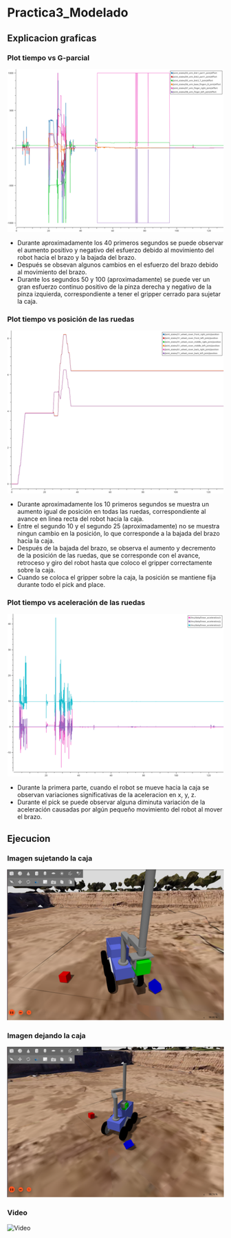 # Practica3_Modelado

## Explicacion graficas
### Plot tiempo vs G-parcial
![Plot tiempo vs G-parcial](https://github.com/sandrag4/Practica3_Modelado/blob/main/files/plot-G-parcial.png "Plot tiempo vs G-parcial")
- Durante aproximadamente los 40 primeros segundos se puede observar el aumento positivo y negativo del esfuerzo debido al movimiento del robot hacia el brazo y la bajada del brazo.
- Después se obsevan algunos cambios en el esfuerzo del brazo debido al movimiento del brazo.
- Durante los segundos 50 y 100 (aproximadamente) se puede ver un gran esfuerzo continuo positivo de la pinza derecha y negativo de la pinza izquierda, correspondiente a tener el gripper cerrado para sujetar la caja.


### Plot tiempo vs posición de las ruedas
![Plot tiempo vs posición de las ruedas](https://github.com/sandrag4/Practica3_Modelado/blob/main/files/plot-position.png "Plot tiempo vs posición de las ruedas")
- Durante aproximadamente los 10 primeros segundos se muestra un aumento igual de posición en todas las ruedas, correspondiente al avance en linea recta del robot hacia la caja.
- Entre el segundo 10 y el segundo 25 (aproximadamente) no se muestra ningun cambio en la posición, lo que corresponde a la bajada del brazo hacia la caja.
- Después de la bajada del brazo, se observa el aumento y decremento de la posición de las ruedas, que se corresponde con el avance, retroceso y giro del robot hasta que coloco el gripper correctamente sobre la caja.
- Cuando se coloca el gripper sobre la caja, la posición se mantiene fija durante todo el pick and place.


### Plot tiempo vs aceleración de las ruedas
![Plot tiempo vs aceleración de las ruedas](https://github.com/sandrag4/Practica3_Modelado/blob/main/files/plot-acceleration.png "Plot tiempo vs aceleración de las ruedas")
- Durante la primera parte, cuando el robot se mueve hacia la caja se observan variaciones significativas de la aceleracion en x, y, z.
- Durante el pick se puede observar alguna diminuta variación de la aceleración causadas por algún pequeño movimiento del robot al mover el brazo.



## Ejecucion
### Imagen sujetando la caja
![Imagen sujetando la caja](https://github.com/sandrag4/Practica3_Modelado/blob/main/files/imagen-simulacion.png "Imagen sujetando la caja")


### Imagen dejando la caja
![Imagen dejando la caja](https://github.com/sandrag4/Practica3_Modelado/blob/main/files/imagen-simulacion2.png "Imagen dejando la caja")


### Video
![Video](https://urjc-my.sharepoint.com/:v:/g/personal/s_gonzaleza_2022_alumnos_urjc_es/EScyueoD9nVJhueHven7QU8BnUAqVXgcAXEouHR8-WW0uA?nav=eyJyZWZlcnJhbEluZm8iOnsicmVmZXJyYWxBcHAiOiJPbmVEcml2ZUZvckJ1c2luZXNzIiwicmVmZXJyYWxBcHBQbGF0Zm9ybSI6IldlYiIsInJlZmVycmFsTW9kZSI6InZpZXciLCJyZWZlcnJhbFZpZXciOiJNeUZpbGVzTGlua0NvcHkifX0&e=aTE0gQ "Video")


